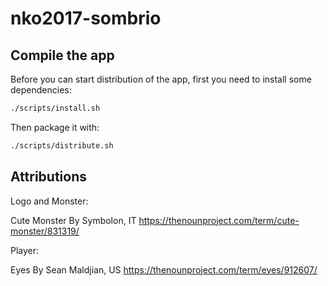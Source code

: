 # nko2017-sombrio

## Compile the app

Before you can start distribution of the app, first you need to install some dependencies:

```bash
./scripts/install.sh
```

Then package it with:

```sh
./scripts/distribute.sh
```

## Attributions

Logo and Monster:

Cute Monster
By Symbolon, IT
https://thenounproject.com/term/cute-monster/831319/

Player:

Eyes
By Sean Maldjian, US
https://thenounproject.com/term/eyes/912607/
